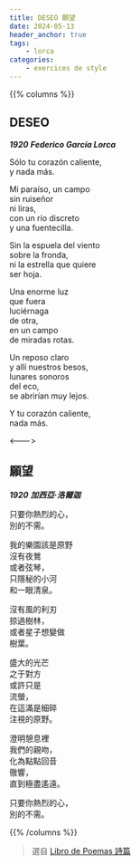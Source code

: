 ```yaml
---
title: DESEO 願望
date: 2024-05-13
header_anchor: true
tags:
    - lorca
categories:
    - exercices de style
---
```


{{% columns %}}

## DESEO

***1920***
***Federico García Lorca***

Sólo tu corazón caliente,  
y nada más. 

Mi paraíso, un campo  
sin ruiseñor  
ni liras,  
con un río discreto  
y una fuentecilla.

Sin la espuela del viento  
sobre la fronda,  
ni la estrella que quiere  
ser hoja.

Una enorme luz  
que fuera  
luciérnaga  
de otra,  
en un campo  
de miradas rotas.

Un reposo claro  
y allí nuestros besos,  
lunares sonoros  
del eco,  
se abrirían muy lejos.

Y tu corazón caliente,  
nada más.

<--->

## 願望

***1920***
***加西亞·洛爾迦***

只要你熱烈的心，  
別的不需。

我的樂園該是原野  
沒有夜鶯  
或者弦琴，  
只隱秘的小河  
和一眼清泉。

沒有風的利刃  
掠過樹林，  
或者星子想變做  
樹葉。

盛大的光芒  
之于對方  
或許只是  
流螢，  
在這滿是細碎  
注視的原野。

澄明憩息裡  
我們的親吻，  
化為點點回音  
徹響，  
直到極盡遙遠。

只要你熱烈的心，  
別的不需。

{{% /columns %}}

> 選自 [Libro de Poemas 詩篇](../../shelves/libro-de-poemas) 